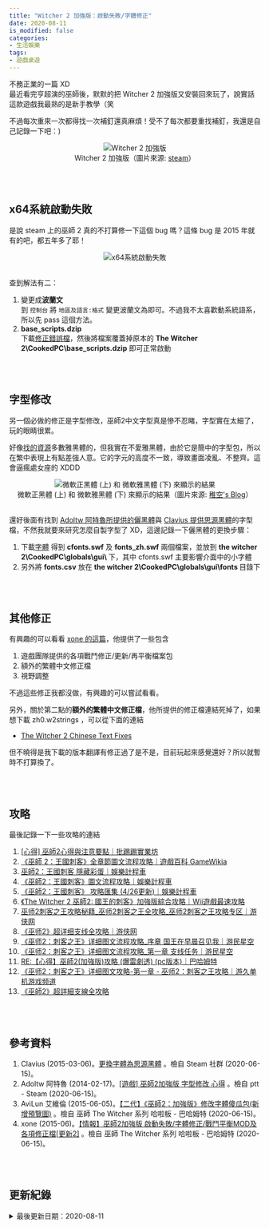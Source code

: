 ```yaml
---
title: "Witcher 2 加強版：啟動失敗/字體修正"
date: 2020-08-11
is_modified: false
categories:
- 生活娛樂
tags:
- 遊戲桌遊
--- 
```


不務正業的一篇 XD   
最近看完亨超演的巫師後，默默的把 Witcher 2 加強版又安裝回來玩了，說實話這款遊戲我最熟的是新手教學（笑
  
不過每次重來一次都得找一次補釘還真麻煩！受不了每次都要重找補釘，我還是自己記錄一下吧：)
  
<center> <img src="https://i.imgur.com/9uRiqjZ.jpg" alt="Witcher 2 加強版"></center>
<center class="imgtext">Witcher 2 加強版（圖片來源: <a href="https://store.steampowered.com/app/20920/The_Witcher_2_Assassins_of_Kings_Enhanced_Edition/" class="imgtext">steam</a>）</center>

<!--more-->
<br><br> 

## x64系統啟動失敗

是說 steam 上的巫師 2 真的不打算修一下這個 bug 嗎？這條 bug 是 2015 年就有的吧，都五年多了耶！

<center> <img src="https://i.imgur.com/ztrCZ4K.png" alt="x64系統啟動失敗"></center>
<br>

查到解法有二： 
1.  變更成**波蘭文**  
    到 `控制台` 將 `地區及語言:格式` 變更波蘭文為即可。不過我不太喜歡動系統語系，所以先 pass 這個方法。
2.  **base_scripts.dzip**  
    下載[修正錯誤檔](http://www.mediafire.com/download/5p7jc0axfx04omo/The_witcher_2_ErrorsFix.zip)，然後將檔案覆蓋掉原本的 **The Witcher 2\CookedPC\base_scripts.dzip** 即可正常啟動

<br><br> 

## 字型修改
另一個必做的修正是字型修改，巫師2中文字型真是慘不忍睹，字型實在太細了，玩的眼睛很累。

好像[找的資源](https://forum.gamer.com.tw/Co.php?bsn=07364&sn=10709)多數雅黑體的，但我實在不愛雅黑體，由於它是簡中的字型包，所以在繁中表現上有點差強人意。它的字元的高度不一致，導致畫面凌亂、不整齊。這會逼瘋處女座的 XDDD

<center> <img src="https://i.imgur.com/n1LCpWm.png" alt="微軟正黑體 (上) 和 微軟雅黑體 (下) 來顯示的結果"></center>
<center class="imgtext">微軟正黑體 (上) 和 微軟雅黑體 (下) 來顯示的結果（圖片來源: <a href="https://louis925.wordpress.com/2018/03/29/%E8%AB%8B%E4%B8%8D%E8%A6%81%E7%94%A8%E5%BE%AE%E8%BB%9F%E9%9B%85%E9%BB%91%E9%AB%94%E4%BE%86%E9%A1%AF%E7%A4%BA%E5%8F%B0%E7%81%A3%E5%8D%80%E7%9A%84%E7%B9%81%E9%AB%94%E5%AD%97/" class="imgtext">稚空's Blog</a>）</center>

<br>

還好後面有找到 [Adoltw 阿特魯所提供的儷黑體](https://www.ptt.cc/bbs/Steam/M.1392644855.A.476.html)與 [Clavius 提供思源黑體](https://steamcommunity.com/sharedfiles/filedetails/?id=402934070)的字型檔，不然我就要來研究怎麼自製字型了 XD，這邊記錄一下儷黑體的更換步驟：
1. 下載[字體](http://www.mediafire.com/download/8i313kxns6045ds/The_witcher_2_ZH_Fonts.zip) 得到 **cfonts.swf** 及 **fonts_zh.swf** 兩個檔案，並放到 <b>the witcher 2\CookedPC\globals\gui\ </b> 下，其中 cfonts.swf 主要影響介面中的小字體
2. 另外將 **fonts.csv** 放在 <b>the witcher 2\CookedPC\globals\gui\fonts  </b>  目錄下

<br><br> 

## 其他修正

有興趣的可以看看 [xone 的這篇](https://m.gamer.com.tw/forum/Co.php?bsn=7364&snB=29588)，他提供了一些包含
1. 遊戲團隊提供的各項戰鬥修正/更新/再平衡檔案包
2. 額外的繁體中文修正檔
3. 視野調整

不過這些修正我都沒做，有興趣的可以嘗試看看。
<br>

另外，關於第二點的**額外的繁體中文修正檔**，他所提供的修正檔連結死掉了，如果想下載  zh0.w2strings ，可以從下面的連結
- [The Witcher 2 Chinese Text Fixes](https://www.nexusmods.com/witcher2/mods/268/?tab=files&navtag=%2Fajax%2Fmodimages%2F%3Fuser%3D0%26id%3D268)

但不曉得是我下載的版本翻譯有修正過了是不是，目前玩起來感覺還好？所以就暫時不打算換了。

<br><br> 

## 攻略
最後記錄一下一些攻略的連結
1. [[心得] 巫師2心得與注意要點｜批踢踢實業坊](https://www.ptt.cc/bbs/XBOX/M.1357041046.A.C34.html)
2. [《巫師 2：王國刺客》全章節圖文流程攻略｜遊戲百科 GameWikia](https://www.gamewikia.com/guide/full/5347)
3. [巫師2：王國刺客 隱藏彩蛋｜娛樂計程車](https://www.entertainment14.net/blog/post/63661521-%e5%b7%ab%e5%b8%ab2%ef%bc%9a%e7%8e%8b%e5%9c%8b%e5%88%ba%e5%ae%a2-%e9%9a%b1%e8%97%8f%e5%bd%a9%e8%9b%8b)
4. [《巫師2：王國刺客》圖文流程攻略｜娛樂計程車](https://www.entertainment14.net/blog/post/63661349-%e3%80%8a%e5%b7%ab%e5%b8%ab2%ef%bc%9a%e7%8e%8b%e5%9c%8b%e5%88%ba%e5%ae%a2%e3%80%8b%e5%9c%96%e6%96%87%e6%b5%81%e7%a8%8b%e6%94%bb%e7%95%a5)
5. [《巫師2：王國刺客》 攻略匯集 (4/26更新)｜娛樂計程車](https://www.entertainment14.net/blog/post/63661955-%E3%80%8A%E5%B7%AB%E5%B8%AB2%EF%BC%9A%E7%8E%8B%E5%9C%8B%E5%88%BA%E5%AE%A2%E3%80%8B-%E6%94%BB%E7%95%A5%E5%8C%AF%E9%9B%86-4-26%E6%9B%B4%E6%96%B0)
6. [《The Witcher 2 巫師2: 國王的刺客》加強版綜合攻略｜Wii遊戲最速攻略](http://www.isheart.com/viewthread.php?tid=141297)
7. [巫师2刺客之王攻略秘籍_巫师2刺客之王全攻略_巫师2刺客之王攻略专区｜游侠网](https://gl.ali213.net/z/5954/)
8. [《巫师2》超详细支线全攻略｜游侠网](https://gl.ali213.net/html/2011/22522_2.html)
9. [《巫师2：刺客之王》详细图文流程攻略_序章 国王在早晨召见我｜游民星空](https://www.gamersky.com/handbook/201105/174153.shtml)
10. [《巫师2：刺客之王》详细图文流程攻略_第一章 支线任务｜游民星空](https://www.gamersky.com/handbook/201105/174153_7.shtml)
11. [RE:【心得】巫師2(加強版)攻略 (爆雷劇透) (pc版本)｜巴哈姆特](https://m.gamer.com.tw/forum/Co.php?bsn=7364&snB=35952)
12. [《巫师2：刺客之王》详细图文攻略-第一章 - 巫师2：刺客之王攻略｜游久单机游戏频道](http://pcgame.uuu9.com/gonglue/201105/373507_5.shtml)
13. [《巫師2》超詳細支線全攻略](https://www.gamewikia.com/guide/100042)

<br><br> 

## 參考資料 
1. Clavius (2015-03-06)。[更換字體為思源黑體](https://steamcommunity.com/sharedfiles/filedetails/?id=402934070) 。檢自 Steam 社群 (2020-06-15)。
2. Adoltw 阿特魯 (2014-02-17)。[[遊戲] 巫師2加強版 字型修改 心得](https://www.ptt.cc/bbs/Steam/M.1392644855.A.476.html) 。檢自 ptt - Steam (2020-06-15)。
3. AviLun 艾維倫 (2015-06-05)。[【二代】《巫師2：加強版》修改字體傻瓜包(新增預覽圖)](https://forum.gamer.com.tw/Co.php?bsn=07364&sn=10709) 。檢自 巫師 The Witcher 系列 哈啦板 - 巴哈姆特 (2020-06-15)。
4. xone (2015-06)。[【情報】巫師2加強版 啟動失敗/字體修正/戰鬥平衡MOD及各項修正檔[更新2]](https://m.gamer.com.tw/forum/Co.php?bsn=7364&snB=29588) 。檢自 巫師 The Witcher 系列 哈啦板 - 巴哈姆特 (2020-06-15)。

<br><br> 

## 更新紀錄
<details class="update_stamp">
  <summary>最後更新日期：2020-08-11</summary>
  <ul>
    <li>2020-08-11 發布</li>
    <li>2020-06-15 完稿</li>
    <li>2020-06-05 起稿</li>
  </ul>
</details>